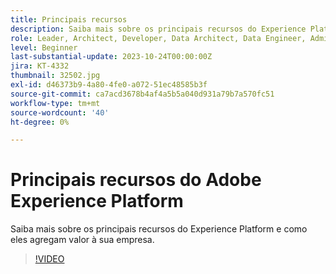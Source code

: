 ```yaml
---
title: Principais recursos
description: Saiba mais sobre os principais recursos do Experience Platform e como eles agregam valor à sua empresa.
role: Leader, Architect, Developer, Data Architect, Data Engineer, Admin, User
level: Beginner
last-substantial-update: 2023-10-24T00:00:00Z
jira: KT-4332
thumbnail: 32502.jpg
exl-id: d46373b9-4a80-4fe0-a072-51ec48585b3f
source-git-commit: ca7acd3678b4af4a5b5a040d931a79b7a570fc51
workflow-type: tm+mt
source-wordcount: '40'
ht-degree: 0%

---
```


# Principais recursos do Adobe Experience Platform

Saiba mais sobre os principais recursos do Experience Platform e como eles agregam valor à sua empresa.

>[!VIDEO](https://video.tv.adobe.com/v/32502?learn=on)

